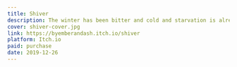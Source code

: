 ```yaml
---
title: Shiver
description: The winter has been bitter and cold and starvation is already setting in, even though it is only midwinter. Search the forest for the fabled Everspring: a place where fruit is always in season and game lays at yout feet. An incursion for Trophy Dark.
cover: shiver-cover.jpg
link: https://byemberandash.itch.io/shiver
platform: Itch.io
paid: purchase
date: 2019-12-26
---
```

